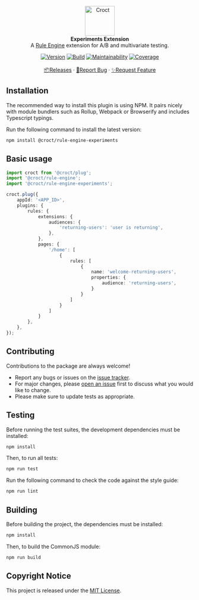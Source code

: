 <p align="center">
    <a href="https://croct.com">
        <img src="https://cdn.croct.io/brand/logo/repo-icon-green.svg" alt="Croct" height="80"/>
    </a>
    <br />
    <strong>Experiments Extension</strong>
    <br />
    A <a href="https://github.com/croct-tech/plug-rule-engine-js">Rule Engine</a> extension for A/B and multivariate testing.
</p>
<p align="center">
    <a href="https://www.npmjs.com/package/@croct/rule-engine-experiments"><img alt="Version" src="https://img.shields.io/npm/v/@croct/rule-engine-experiments" /></a>
    <a href="https://github.com/croct-tech/rule-engine-experiments-js/actions?query=workflow%3AValidations"><img alt="Build" src="https://github.com/croct-tech/rule-engine-experiments-js/workflows/Validations/badge.svg" /></a>
    <a href="https://codeclimate.com/repos/5ec593c61839224f850153b1/maintainability"><img alt="Maintainability" src="https://api.codeclimate.com/v1/badges/8a85f3a5088967b0e2df/maintainability" /></a>
    <a href="https://codeclimate.com/repos/5ec593c61839224f850153b1/test_coverage"><img alt="Coverage" src="https://api.codeclimate.com/v1/badges/8a85f3a5088967b0e2df/test_coverage" /></a>
    <br />
    <br />
    <a href="https://github.com/croct-tech/rule-engine-experiments-js/releases">📦Releases</a>
    ·
    <a href="https://github.com/croct-tech/rule-engine-experiments-js/issues/new?labels=bug&template=bug-report.md">🐞Report Bug</a>
    ·
    <a href="https://github.com/croct-tech/rule-engine-experiments-js/issues/new?labels=enhancement&template=feature-request.md">✨Request Feature</a>
</p>

## Installation

The recommended way to install this plugin is using NPM. It pairs nicely with module bundlers such as Rollup, Webpack or Browserify and includes Typescript typings.

Run the following command to install the latest version:

```sh
npm install @croct/rule-engine-experiments
```

## Basic usage

```typescript
import croct from '@croct/plug';
import '@croct/rule-engine';
import '@croct/rule-engine-experiments';

croct.plug({
    appId: '<APP_ID>',
    plugins: {
        rules: {
            extensions: {
                audiences: {
                    'returning-users': 'user is returning',
                },
            },
            pages: {
                '/home': [
                    {
                        rules: [
                            {
                                name: 'welcome-returning-users',
                                properties: {
                                    audience: 'returning-users',
                                }
                            }
                        ]
                    }
                ]
            }
        },
    },
});
```

## Contributing
Contributions to the package are always welcome! 

- Report any bugs or issues on the [issue tracker](https://github.com/croct-tech/rule-engine-experiments-js/issues).
- For major changes, please [open an issue](https://github.com/croct-tech/rule-engine-experiments-js/issues) first to discuss what you would like to change.
- Please make sure to update tests as appropriate.

## Testing

Before running the test suites, the development dependencies must be installed:

```sh
npm install
```

Then, to run all tests:

```sh
npm run test
```

Run the following command to check the code against the style guide:

```sh
npm run lint
```

## Building

Before building the project, the dependencies must be installed:

```sh
npm install
```

Then, to build the CommonJS module:

```sh
npm run build
```

## Copyright Notice

This project is released under the [MIT License](LICENSE).
